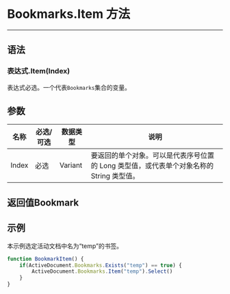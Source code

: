 # Bookmarks.Item 方法
            
---

## 语法

### 表达式.Item(Index)

表达式必选。一个代表`Bookmarks`集合的变量。

## 参数

|名称|必选/可选|数据类型|说明|
|-|-|-|-|
|Index|必选|Variant|要返回的单个对象。可以是代表序号位置的 Long 类型值，或代表单个对象名称的 String 类型值。|

## 返回值Bookmark

## 示例

本示例选定活动文档中名为“temp”的书签。

```javascript
function BookmarkItem() {
    if(ActiveDocument.Bookmarks.Exists("temp") == true) {
        ActiveDocument.Bookmarks.Item("temp").Select()
    }
}
```
